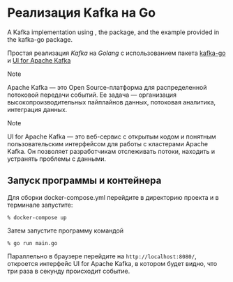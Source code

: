 # Реализация Kafka на Go

A Kafka implementation using , the  package, and the example provided in the kafka-go package.

Простая реализация _Kafka_ на _Golang_ с использованием пакета [kafka-go](https://github.com/segmentio/kafka-go) и [UI for Apache Kafka](https://github.com/provectus/kafka-ui)

> [!NOTE]
>Apache Kafka — это Open Source-платформа для распределенной потоковой передачи событий. Ее задача — организация  высокопроизводительных пайплайнов данных, потоковая аналитика, интеграция данных.

> [!NOTE]
>UI for Apache Kafka — это веб-сервис с открытым кодом и понятным пользовательским интерфейсом для работы с кластерами Apache Kafka. Он позволяет разработчикам отслеживать потоки, находить и устранять проблемы с данными.

## Запуск программы и контейнера

Для сборки docker-compose.yml перейдите в директорию проекта и в терминале запустите:

    % docker-compose up

Затем запустите программу командой

    % go run main.go

Параллельно в браузере перейдите на ```http://localhost:8080/```, откроется интерфейс UI for Apache Kafka, в котором будет видно, что три раза в секунду происходит событие.
